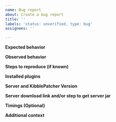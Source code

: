 ```yaml
---
name: Bug report
about: Create a bug report
title: ''
labels: 'status: unverified, type: bug'
assignees: ''

---
```


**Expected behavior**
<!-- Tell us what behavior is expected --> 

**Observed behavior**
<!-- Tell us what is happening -->

**Steps to reproduce (if known)**
<!-- Tell us how did you make this happen details are always useful 
     even if they seems unrelated to the issue at first glance -->

**Installed plugins**
<!-- Give us a screenshot of your /plugins -->

**Server and KibblePatcher Version**
<!-- Both can be seen by the output of /version . Just screenshot that and give it to us -->

**Server download link and/or step to get server jar**
<!-- Any issue were we are unable to access the server jar will be closed -->

**Timings (Optional)**
<!-- Please run a timings report and paste the link here. This helps us track down the problem easier and much quicker (Optional) -->

**Additional context**
<!-- Anything other you want us to know, can also be a video of you reproducing the issue -->
